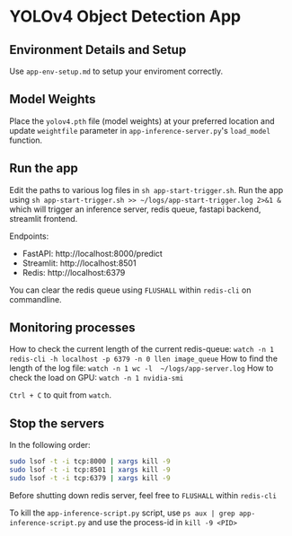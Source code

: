 # YOLOv4 Object Detection App

## Environment Details and Setup
Use `app-env-setup.md` to setup your enviroment correctly.

## Model Weights
Place the `yolov4.pth` file (model weights) at your preferred location and update `weightfile` parameter  in `app-inference-server.py`'s `load_model` function.

## Run the app
Edit the paths to various log files in `sh app-start-trigger.sh`.
Run the app using `sh app-start-trigger.sh >> ~/logs/app-start-trigger.log 2>&1 &` which will trigger an inference server, redis queue, fastapi backend, streamlit frontend.

Endpoints:
 - FastAPI: http://localhost:8000/predict
 - Streamlit: http://localhost:8501
 - Redis: http://localhost:6379

You can clear the redis queue using `FLUSHALL` within `redis-cli` on commandline.

## Monitoring processes
How to check the current length of the current redis-queue: `watch -n 1 redis-cli -h localhost -p 6379 -n 0 llen image_queue`
How to find the length of the log file: `watch -n 1 wc -l  ~/logs/app-server.log`
How to check the load on GPU: `watch -n 1 nvidia-smi`

`Ctrl + C` to quit from `watch`.

## Stop the servers
In the following order:
```bash
sudo lsof -t -i tcp:8000 | xargs kill -9
sudo lsof -t -i tcp:8501 | xargs kill -9
sudo lsof -t -i tcp:6379 | xargs kill -9
```

Before shutting down redis server, feel free to `FLUSHALL` within `redis-cli`

To kill the `app-inference-script.py` script, use `ps aux | grep app-inference-script.py` and use the process-id in `kill -9 <PID>`
